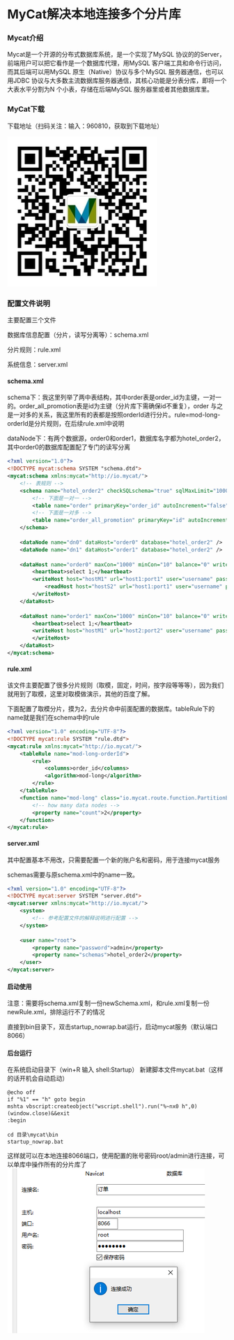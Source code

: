 # MyCat解决本地连接多个分片库

### Mycat介绍

Mycat是一个开源的分布式数据库系统，是一个实现了MySQL 协议的的Server，前端用户可以把它看作是一个数据库代理，用MySQL
客户端工具和命令行访问，而其后端可以用MySQL 原生（Native）协议与多个MySQL 服务器通信，也可以用JDBC
协议与大多数主流数据库服务器通信，其核心功能是分表分库，即将一个大表水平分割为N 个小表，存储在后端MySQL
服务器里或者其他数据库里。

### MyCat下载

下载地址（扫码关注：输入：960810，获取到下载地址）

![gzh_qrcode_12.jpg](..%2F..%2Fmedia%2Fgzh_qrcode_12.jpg#pic_left)

### 配置文件说明

主要配置三个文件

数据库信息配置（分片，读写分离等）：schema.xml

分片规则：rule.xml

系统信息：server.xml


#### schema.xml
schema下：我这里列举了两中表结构，其中order表是order_id为主键，一对一的。order_all_promotion表是id为主键（分片库下需确保id不重复），order
与之是一对多的关系，我这里所有的表都是按照orderId进行分片。rule=mod-long-orderId是分片规则，在后续rule.xml中说明

dataNode下：有两个数据源，order0和order1，数据库名字都为hotel_order2，其中order0的数据库配置配了专门的读写分离

```xml
<?xml version="1.0"?>
<!DOCTYPE mycat:schema SYSTEM "schema.dtd">
<mycat:schema xmlns:mycat="http://io.mycat/">
    <!-- 表规则 -->
	<schema name="hotel_order2" checkSQLschema="true" sqlMaxLimit="10000">
		<!-- 下面是一对一 -->
		<table name="order" primaryKey="order_id" autoIncrement="false" dataNode="dn0,dn1,dn2,dn3" rule="mod-long-orderId"/>
		<!-- 下面是一对多 -->
		<table name="order_all_promotion" primaryKey="id" autoIncrement="false" dataNode="dn0,dn1,dn2,dn3" rule="mod-long-orderId"/>
    </schema>
	
	<dataNode name="dn0" dataHost="order0" database="hotel_order2" />
	<dataNode name="dn1" dataHost="order1" database="hotel_order2" />

	<dataHost name="order0" maxCon="1000" minCon="10" balance="0" writeType="0" dbType="mysql" dbDriver="native" switchType="1" slaveThreshold="100">
		<heartbeat>select 1;</heartbeat>
		<writeHost host="hostM1" url="host1:port1" user="username" password="password">
            <readHost host="hostS2" url="host1:port1" user="username" password="password" />
		</writeHost>
	</dataHost>

	<dataHost name="order1" maxCon="1000" minCon="10" balance="0" writeType="0" dbType="mysql" dbDriver="native" switchType="1" slaveThreshold="100">
		<heartbeat>select 1;</heartbeat>
        <writeHost host="hostM1" url="host2:port2" user="username" password="password">
        </writeHost>
	</dataHost>
</mycat:schema>
```


#### rule.xml

该文件主要配置了很多分片规则（取模，固定，时间，按字段等等等），因为我们就用到了取模，这里对取模做演示，其他的百度了解。

下面配置了取模分片，摸为2，去分片命中前面配置的数据库。tableRule下的name就是我们在schema中的rule

```xml
<?xml version="1.0" encoding="UTF-8"?>
<!DOCTYPE mycat:rule SYSTEM "rule.dtd">
<mycat:rule xmlns:mycat="http://io.mycat/">
	<tableRule name="mod-long-orderId">
		<rule>
			<columns>order_id</columns>
			<algorithm>mod-long</algorithm>
		</rule>
	</tableRule>
	<function name="mod-long" class="io.mycat.route.function.PartitionByMod">
		<!-- how many data nodes -->
		<property name="count">2</property>
	</function>
</mycat:rule>

```

#### server.xml

其中配置基本不用改，只需要配置一个新的账户名和密码，用于连接mycat服务

schemas需要与原schema.xml中的name一致。

```xml
<?xml version="1.0" encoding="UTF-8"?>
<!DOCTYPE mycat:server SYSTEM "server.dtd">
<mycat:server xmlns:mycat="http://io.mycat/">
    <system>
        <!-- 参考配置文件的解释说明进行配置 -->
    </system>

    <user name="root">
        <property name="password">admin</property>
        <property name="schemas">hotel_order2</property>
    </user>
</mycat:server>

```

#### 启动使用

注意：需要将schema.xml复制一份newSchema.xml，和rule.xml复制一份newRule.xml，排除运行不了的情况

直接到bin目录下，双击startup_nowrap.bat运行，启动mycat服务（默认端口8066）

#### 后台运行

在系统启动目录下（win+R 输入 shell:Startup） 新建脚本文件mycat.bat（这样的话开机会自动启动）

```shell
@echo off
if "%1" == "h" goto begin
mshta vbscript:createobject("wscript.shell").run("%~nx0 h",0)(window.close)&&exit
:begin

cd 目录\mycat\bin
startup_nowrap.bat
```

这样就可以在本地连接8066端口，使用配置的账号密码root/admin进行连接，可以单库中操作所有的分片库了
![pic_0001.png](pic_0001.png)
